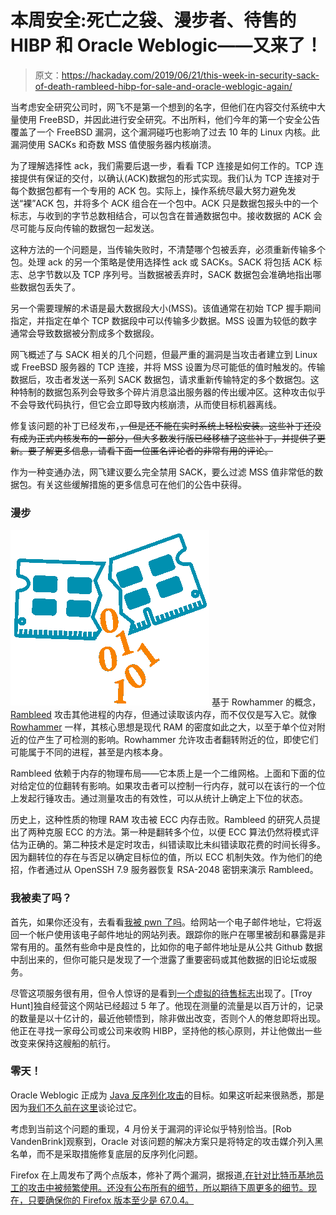 # 本周安全:死亡之袋、漫步者、待售的 HIBP 和 Oracle Weblogic——又来了！

> 原文：<https://hackaday.com/2019/06/21/this-week-in-security-sack-of-death-rambleed-hibp-for-sale-and-oracle-weblogic-again/>

当考虑安全研究公司时，网飞不是第一个想到的名字，但他们在内容交付系统中大量使用 FreeBSD，并因此进行安全研究。不出所料，他们今年的第一个安全公告覆盖了一个 FreeBSD 漏洞，这个漏洞碰巧也影响了过去 10 年的 Linux 内核。此漏洞使用 SACKs 和奇数 MSS 值使服务器内核崩溃。

为了理解选择性 ack，我们需要后退一步，看看 TCP 连接是如何工作的。TCP 连接提供有保证的交付，以确认(ACK)数据包的形式实现。我们认为 TCP 连接对于每个数据包都有一个专用的 ACK 包。实际上，操作系统尽最大努力避免发送“裸”ACK 包，并将多个 ACK 组合在一个包中。ACK 只是数据包报头中的一个标志，与收到的字节总数相结合，可以包含在普通数据包中。接收数据的 ACK 会尽可能与反向传输的数据包一起发送。

这种方法的一个问题是，当传输失败时，不清楚哪个包被丢弃，必须重新传输多个包。处理 ack 的另一个策略是使用选择性 ack 或 SACKs。SACK 将包括 ACK 标志、总字节数以及 TCP 序列号。当数据被丢弃时，SACK 数据包会准确地指出哪些数据包丢失了。

另一个需要理解的术语是最大数据段大小(MSS)。该值通常在初始 TCP 握手期间指定，并指定在单个 TCP 数据段中可以传输多少数据。MSS 设置为较低的数字通常会导致数据被分割成多个数据段。

网飞概述了与 SACK 相关的几个问题，但最严重的漏洞是当攻击者建立到 Linux 或 FreeBSD 服务器的 TCP 连接，并将 MSS 设置为尽可能低的值时触发的。传输数据后，攻击者发送一系列 SACK 数据包，请求重新传输特定的多个数据包。这种特制的数据包系列会导致多个碎片消息溢出服务器的传出缓冲区。这种攻击似乎不会导致代码执行，但它会立即导致内核崩溃，从而使目标机器离线。

修复该问题的补丁已经发布，~~，但是还不能在实时系统上轻松安装。这些补丁还没有成为正式内核发布的一部分，但大多数发行版已经移植了这些补丁，并提供了更新。要了解更多信息，请看下面一位匿名评论者的非常有用的评论。~~

作为一种变通办法，网飞建议要么完全禁用 SACK，要么过滤 MSS 值非常低的数据包。有关这些缓解措施的更多信息可在他们的公告中获得。

### 漫步

[![](img/a65b7d534a959d5dd5c4870bd307f502.png)](https://hackaday.com/wp-content/uploads/2019/06/rambleed-10-1.png) 基于 Rowhammer 的概念， [Rambleed](https://rambleed.com/) 攻击其他进程的内存，但通过读取该内存，而不仅仅是写入它。就像 [Rowhammer](https://googleprojectzero.blogspot.com/2015/03/exploiting-dram-rowhammer-bug-to-gain.html) 一样，其核心思想是现代 RAM 的密度如此之大，以至于单个位对附近的位产生了可检测的影响。Rowhammer 允许攻击者翻转附近的位，即使它们可能属于不同的进程，甚至是内核本身。

Rambleed 依赖于内存的物理布局——它本质上是一个二维网格。上面和下面的位对给定位的位翻转有影响。如果攻击者可以控制一行内存，就可以在该行的一个位上发起行锤攻击。通过测量攻击的有效性，可以从统计上确定上下位的状态。

历史上，这种性质的物理 RAM 攻击被 ECC 内存击败。Rambleed 的研究人员提出了两种克服 ECC 的方法。第一种是翻转多个位，以便 ECC 算法仍然将模式评估为正确的。第二种技术是定时攻击，纠错读取比未纠错读取花费的时间长得多。因为翻转位的存在与否足以确定目标位的值，所以 ECC 机制失效。作为他们的绝招，作者通过从 OpenSSH 7.9 服务器恢复 RSA-2048 密钥来演示 Rambleed。

### 我被卖了吗？

首先，如果你还没有，去看看[我被 pwn 了吗](https://haveibeenpwned.com/)。给网站一个电子邮件地址，它将返回一个帐户使用该电子邮件地址的网站列表。跟踪你的账户在哪里被刮和暴露是非常有用的。虽然有些命中是良性的，比如你的电子邮件地址是从公共 Github 数据中刮出来的，但你可能只是发现了一个泄露了重要密码或其他数据的旧论坛或服务。

尽管这项服务很有用，但令人惊讶的是看到[一个虚拟的待售标志](https://www.troyhunt.com/project-svalbard-the-future-of-have-i-been-pwned/)出现了。[Troy Hunt]独自经营这个网站已经超过 5 年了。他现在测量的流量是以百万计的，记录的数量是以十亿计的，最近他顿悟到，除非做出改变，否则个人的倦怠即将出现。他正在寻找一家母公司或公司来收购 HIBP，坚持他的核心原则，并让他做出一些改变来保持这艘船的航行。

### 零天！

Oracle Weblogic 正成为 [Java 反序列化攻击](https://medium.com/@knownsec404team/knownsec-404-team-alert-again-cve-2019-2725-patch-bypassed-32a6a7b7ca15)的目标。如果这听起来很熟悉，那是因为[我们不久前在这里](https://hackaday.com/2019/05/01/this-week-in-security-facebook-hacked-your-email-cyber-on-the-power-grid-and-a-nasty-zero-day/)谈论过它。

考虑到当前这个问题的重现，4 月份关于漏洞的评论似乎特别恰当。[Rob VandenBrink]观察到，Oracle 对该问题的解决方案只是将特定的攻击媒介列入黑名单，而不是采取措施修复底层的反序列化问题。

Firefox 在上周发布了两个点版本，修补了两个漏洞，据报道,[在针对比特币基地员工的攻击中被频繁使用。还没有公布所有的细节，所以期待下周更多的细节。现在，只要确保你的 Firefox 版本至少是 67.0.4。](https://arstechnica.com/information-technology/2019/06/potent-firefox-0day-used-to-install-undetected-backdoors-on-macs/)